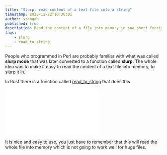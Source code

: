 ```yaml
---
title: "Slurp: read content of a text file into a string"
timestamp: 2023-11-22T10:30:01
author: szabgab
published: true
description: Read the content of a file into memory in one short function call.
tags:
    - slurp
    - read_to_string
---
```


People who programmed in Perl are probably familiar with what was called **slurp mode** that was later converted to a function called **slurp**.
The whole idea was to make it easy to read the content of a text file into memory, to slurp it in.

In Rust there is a function called [read_to_string](https://doc.rust-lang.org/std/fs/fn.read_to_string.html) that does this.

![](examples/slurp/src/main.rs)


It is nice and easy to use, you just have to remember that this will read the whole file into memory which is not going to work well
for huge files.
